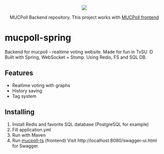 <p align="center">
  <a href="https://github.com/monkey-underground-coders/mucpoll-ts">
    <img src="https://avatars3.githubusercontent.com/u/54907581?s=200&v=4" />
  </a>
</p>

<p align="center">
 MUCPoll Backend repository. This project works with <a href="https://github.com/monkey-underground-coders/mucpoll-ts">MUCPoll frontend</a>
</p>

# mucpoll-spring
Backend for mucpoll - realtime voting website. Made for fun in TvSU :D  
Built with Spring, WebSocket + Stomp. Using Redis, FS and SQL DB.
## Features
* Realtime voting with graphs
* History saving
* Tag system
## Installing
1. Install Redis and favorite SQL database (PostgreSQL for example)
2. Fill application.yml
3. Run with Maven
4. Run [mucpoll-ts](https://github.com/monkey-underground-coders/mucpoll-ts) (frontend)
Visit http://localhost:8080/swagger-ui.html for Swagger.
